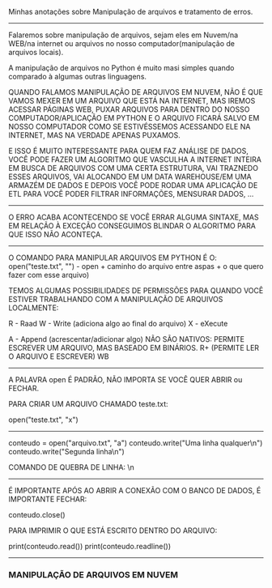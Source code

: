 Minhas anotações sobre Manipulação de arquivos e tratamento de erros.

---

Falaremos sobre manipulação de arquivos, sejam eles em Nuvem/na WEB/na internet ou arquivos no nosso computador(manipulação de arquivos locais).

A manipulação de arquivos no Python é muito masi simples quando comparado à algumas outras linguagens.

QUANDO FALAMOS MANIPULAÇÃO DE ARQUIVOS EM NUVEM, NÃO É QUE VAMOS MEXER EM UM ARQUIVO QUE ESTÁ NA INTERNET, MAS IREMOS ACESSAR PÁGINAS WEB, PUXAR ARQUIVOS PARA DENTRO DO NOSSO COMPUTADOR/APLICAÇÃO EM PYTHON E O ARQUIVO FICARÁ SALVO EM NOSSO COMPUTADOR COMO SE ESTIVÉSSEMOS ACESSANDO ELE NA INTERNET, MAS NA VERDADE APENAS PUXAMOS.

E ISSO É MUITO INTERESSANTE PARA QUEM FAZ ANÁLISE DE DADOS, VOCÊ PODE FAZER UM ALGORITMO QUE VASCULHA A INTERNET INTEIRA EM BUSCA DE ARQUIVOS COM UMA CERTA ESTRUTURA, VAI TRAZNEDO ESSES ARQUIVOS, VAI ALOCANDO EM UM DATA WAREHOUSE/EM UMA ARMAZÉM DE DADOS E DEPOIS VOCÊ PODE RODAR UMA APLICAÇÃO DE ETL PARA VOCÊ PODER FILTRAR INFORMAÇÕES, MENSURAR DADOS, ...

---

O ERRO ACABA ACONTECENDO SE VOCÊ ERRAR ALGUMA SINTAXE, MAS EM RELAÇÃO À EXCEÇÃO CONSEGUIMOS BLINDAR O ALGORITMO PARA QUE ISSO NÃO ACONTEÇA.

---

O COMANDO PARA MANIPULAR ARQUIVOS EM PYTHON É O: open("teste.txt", "") - open + caminho do arquivo entre aspas + o que quero fazer com esse arquivo)

TEMOS ALGUMAS POSSIBILIDADES DE PERMISSÕES PARA QUANDO VOCÊ ESTIVER TRABALHANDO COM A MANIPULAÇÃO DE ARQUIVOS LOCALMENTE:

R - Raad
W - Write (adiciona algo ao final do arquivo)
X - eXecute

A - Append (acrescentar/adicionar algo)
NÃO SÃO NATIVOS: PERMITE ESCREVER UM ARQUIVO, MAS BASEADO EM BINÁRIOS.
R+ (PERMITE LER O ARQUIVO E ESCREVER)
WB

---

A PALAVRA open É PADRÃO, NÃO IMPORTA SE VOCÊ QUER ABRIR ou FECHAR.

PARA CRIAR UM ARQUIVO CHAMADO teste.txt:

open("teste.txt", "x")

---

conteudo = open("arquivo.txt", "a")
conteudo.write("Uma linha qualquer\n")
conteudo.write("Segunda linha\n")


COMANDO DE QUEBRA DE LINHA: \n

---

É IMPORTANTE APÓS AO ABRIR A CONEXÃO COM O BANCO DE DADOS, É IMPORTANTE FECHAR:

conteudo.close()

PARA IMPRIMIR O QUE ESTÁ ESCRITO DENTRO DO ARQUIVO:

print(conteudo.read())
print(conteudo.readline())

---

### MANIPULAÇÃO DE ARQUIVOS EM NUVEM





















